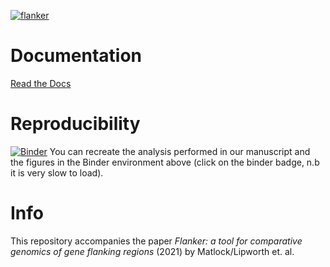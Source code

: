 [![flanker](https://github.com/wtmatlock/flanker/blob/main/docs/frontpage.png)](https://flanker.readthedocs.io/en/latest/ "Read the Docs")

# Documentation
[Read the Docs](https://flanker.readthedocs.io/en/latest/)

# Reproducibility
[![Binder](https://mybinder.org/badge_logo.svg)](https://mybinder.org/v2/gh/samlipworth/Flanker-Reproducible-Example/main?urlpath=rstudio)
You can recreate the analysis performed in our manuscript and the figures in the Binder environment above (click on the binder badge, n.b it is very slow to load).

# Info
This repository accompanies the paper *Flanker: a tool for comparative genomics of gene flanking regions* (2021) by Matlock/Lipworth et. al.
